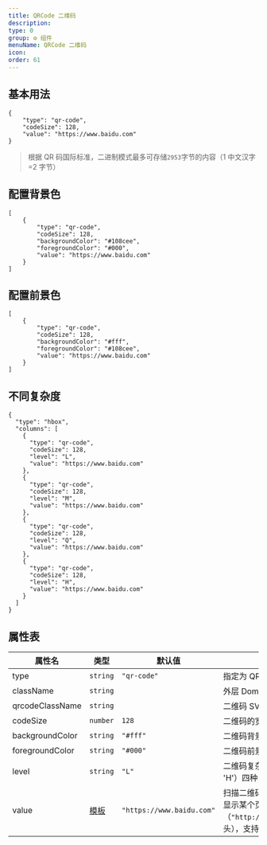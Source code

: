 ```yaml
---
title: QRCode 二维码
description:
type: 0
group: ⚙ 组件
menuName: QRCode 二维码
icon:
order: 61
---
```


## 基本用法

```schema: scope="body"
{
    "type": "qr-code",
    "codeSize": 128,
    "value": "https://www.baidu.com"
}
```

> 根据 QR 码国际标准，二进制模式最多可存储`2953`字节的内容（1 中文汉字=2 字节）

## 配置背景色

```schema: scope="body"
[
    {
        "type": "qr-code",
        "codeSize": 128,
        "backgroundColor": "#108cee",
        "foregroundColor": "#000",
        "value": "https://www.baidu.com"
    }
]
```

## 配置前景色

```schema: scope="body"
[
    {
        "type": "qr-code",
        "codeSize": 128,
        "backgroundColor": "#fff",
        "foregroundColor": "#108cee",
        "value": "https://www.baidu.com"
    }
]
```

## 不同复杂度

```schema: scope="body"
{
  "type": "hbox",
  "columns": [
    {
      "type": "qr-code",
      "codeSize": 128,
      "level": "L",
      "value": "https://www.baidu.com"
    },
    {
      "type": "qr-code",
      "codeSize": 128,
      "level": "M",
      "value": "https://www.baidu.com"
    },
    {
      "type": "qr-code",
      "codeSize": 128,
      "level": "Q",
      "value": "https://www.baidu.com"
    },
    {
      "type": "qr-code",
      "codeSize": 128,
      "level": "H",
      "value": "https://www.baidu.com"
    }
  ]
}

```

## 属性表

| 属性名          | 类型                                 | 默认值                    | 说明                                                                                                                                  |
| --------------- | ------------------------------------ | ------------------------- | ------------------------------------------------------------------------------------------------------------------------------------- |
| type            | `string`                             | `"qr-code"`               | 指定为 QRCode 渲染器                                                                                                                  |
| className       | `string`                             |                           | 外层 Dom 的类名                                                                                                                       |
| qrcodeClassName | `string`                             |                           | 二维码 SVG 的类名                                                                                                                     |
| codeSize        | `number`                             | `128`                     | 二维码的宽高大小                                                                                                                      |
| backgroundColor | `string`                             | `"#fff"`                  | 二维码背景色                                                                                                                          |
| foregroundColor | `string`                             | `"#000"`                  | 二维码前景色                                                                                                                          |
| level           | `string`                             | `"L"`                     | 二维码复杂级别，有（'L' 'M' 'Q' 'H'）四种                                                                                             |
| value           | [模板](../../docs/concepts/template) | `"https://www.baidu.com"` | 扫描二维码后显示的文本，如果要显示某个页面请输入完整 url（`"http://..."`或`"https://..."`开头），支持使用 [模板](./concepts/template) |

